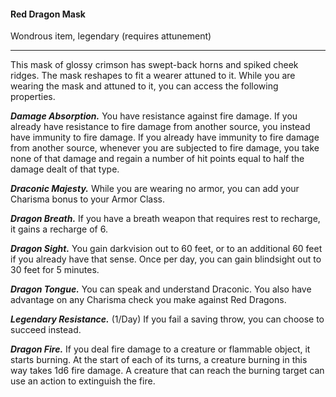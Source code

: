#### Red Dragon Mask

Wondrous item, legendary (requires attunement)

---

This mask of glossy crimson has swept-back horns and spiked cheek ridges. The mask reshapes to fit a wearer attuned to it. While you are wearing the mask and attuned to it, you can access the following properties.

***Damage Absorption.*** You have resistance against fire damage. If you already have resistance to fire damage from another source, you instead have immunity to fire damage. If you already have immunity to fire damage from another source, whenever you are subjected to fire damage, you take none of that damage and regain a number of hit points equal to half the damage dealt of that type.

***Draconic Majesty.*** While you are wearing no armor, you can add your Charisma bonus to your Armor Class.

***Dragon Breath.*** If you have a breath weapon that requires rest to recharge, it gains a recharge of 6.

***Dragon Sight.*** You gain darkvision out to 60 feet, or to an additional 60 feet if you already have that sense. Once per day, you can gain blindsight out to 30 feet for 5 minutes.

***Dragon Tongue.*** You can speak and understand Draconic. You also have advantage on any Charisma check you make against Red Dragons.

***Legendary Resistance.*** (1/Day) If you fail a saving throw, you can choose to succeed instead.

***Dragon Fire.*** If you deal fire damage to a creature or flammable object, it starts burning. At the start of each of its turns, a creature burning in this way takes 1d6 fire damage. A creature that can reach the burning target can use an action to extinguish the fire.